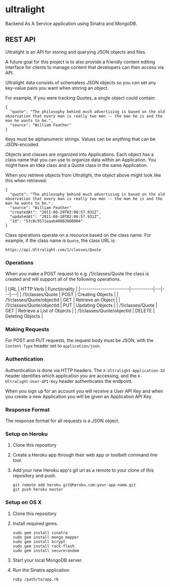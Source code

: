 ultralight
==========

Backend As A Service application using Sinatra and MongoDB. 

## REST API

Ultralight is an API for storing and querying JSON objects and files.

A future goal for this project is to also provide a friendly content editing interface for clients to manage content that developers can then access via API.

Ultralight data consists of schemaless JSON objects so you can set any key-value pairs you want when storing an object.

For example, if you were tracking Quotes, a single object could contain:

    {
      "quote": "The philosophy behind much advertising is based on the old observation that every man is really two men -- the man he is and the man he wants to be.",
      "source": "William Feather"
    }

Keys must be alphanumeric strings. Values can be anything that can be JSON-encoded.

Objects and classes are organized into Applications. Each object has a class name that you can use to organize data within an Application. You might have an Idea class and a Quote class in the same Application.

When you retrieve objects from Ultralight, the object above might look like this when retrieved:

    {
      "quote": "The philosophy behind much advertising is based on the old observation that every man is really two men -- the man he is and the man he wants to be.",
      "source": "William Feather"
      "createdAt": "2011-08-20T02:06:57.931Z",
      "updatedAt": "2011-08-20T02:06:57.931Z",
      "Id": "53c8c9571aaab40002000004"
    }

Class operations operate on a resource based on the class name. For example, if the class name is `Quote`, the class URL is:

    https://api.Ultralight.com/1/classes/Quote

### Operations
When you make a POST request to e.g. /1/classes/Quote the class is created and will support all of the following operations.


| URL                    | HTTP Verb | Functionality   |
|------------------------|-----------|---|---|---|
| /1/classes/Quote | POST      | Creating Objects   |
| /1/classes/Quote/objectId | GET | Retrieve an Object  |
| /1/classes/Quote/objectId | PUT | Updating Objects   |
| /1/classes/Quote | GET | Retrieve a List of Objects   |
| /1/classes/Quote/objectId | DELETE | Deleting Objects   |


### Making Requests
For POST and PUT requests, the request body must be JSON, with the `Content-Type` header set to `application/json`.

### Authentication
Authentication is done via HTTP headers. The `X-Ultralight-Application-Id` header identifies which application you are accessing, and the `X-Ultralight-User-API-Key` header authenticates the endpoint.

When you sign up for an account you will receive a User API Key and when you create a new Application you will be given an Application API Key.

### Response Format

The response format for all requests is a JSON object.

### Setup on Heroku

1. Clone this repository
2. Create a Heroku app through their web app or toolbelt command line tool.
3. Add your new Heroku app's git url as a remote to your clone of this repository and push.

    ```
    git remote add heroku git@heroku.com:your-app-name.git
    git push heroku master
    ```

### Setup on OS X

1. Clone this repository
2. Install required gems.

    ```
    sudo gem install sinatra
    sudo gem install mongo_mapper
    sudo gem install bcrypt
    sudo gem install rack-flash
    sudo gem install securerandom
    ```
    
2. Start your local MongoDB server.

3. Run the Sinatra application

    ```
    ruby /path/to/app.rb
    ```


